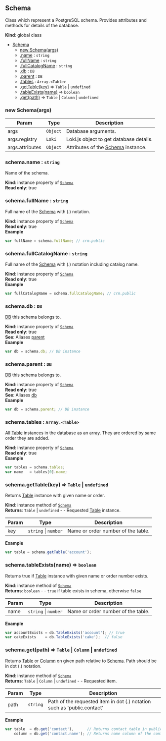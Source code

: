 <a name="Schema"></a>
## Schema
Class which represent a PostgreSQL schema. Provides attributes and methods for details of the database.

**Kind**: global class  

* [Schema](#Schema)
  * [new Schema(args)](#new_Schema_new)
  * [.name](#Schema+name) : <code>string</code>
  * [.fullName](#Schema+fullName) : <code>string</code>
  * [.fullCatalogName](#Schema+fullCatalogName) : <code>string</code>
  * [.db](#Schema+db) : <code>DB</code>
  * [.parent](#Schema+parent) : <code>DB</code>
  * [.tables](#Schema+tables) : <code>Array.&lt;Table&gt;</code>
  * [.getTable(key)](#Schema+getTable) ⇒ <code>Table</code> &#124; <code>undefined</code>
  * [.tableExists(name)](#Schema+tableExists) ⇒ <code>boolean</code>
  * [.get(path)](#Schema+get) ⇒ <code>Table</code> &#124; <code>Column</code> &#124; <code>undefined</code>

<a name="new_Schema_new"></a>
### new Schema(args)

| Param | Type | Description |
| --- | --- | --- |
| args | <code>Object</code> | Database arguments. |
| args.registry | <code>Loki</code> | Loki.js object to get database details. |
| args.attributes | <code>Object</code> | Attributes of the [Schema](#Schema) instance. |

<a name="Schema+name"></a>
### schema.name : <code>string</code>
Name of the schema.

**Kind**: instance property of <code>[Schema](#Schema)</code>  
**Read only**: true  
<a name="Schema+fullName"></a>
### schema.fullName : <code>string</code>
Full name of the [Schema](#Schema) with (.) notation.

**Kind**: instance property of <code>[Schema](#Schema)</code>  
**Read only**: true  
**Example**  
```js
var fullName = schema.fullName; // crm.public
```
<a name="Schema+fullCatalogName"></a>
### schema.fullCatalogName : <code>string</code>
Full name of the [Schema](#Schema) with (.) notation including catalog name.

**Kind**: instance property of <code>[Schema](#Schema)</code>  
**Read only**: true  
**Example**  
```js
var fullCatalogName = schema.fullCatalogName; // crm.public
```
<a name="Schema+db"></a>
### schema.db : <code>DB</code>
[DB](DB) this schema belongs to.

**Kind**: instance property of <code>[Schema](#Schema)</code>  
**Read only**: true  
**See**: Aliases [parent](#Schema+parent)  
**Example**  
```js
var db = schema.db; // DB instance
```
<a name="Schema+parent"></a>
### schema.parent : <code>DB</code>
[DB](DB) this schema belongs to.

**Kind**: instance property of <code>[Schema](#Schema)</code>  
**Read only**: true  
**See**: Aliases [db](#Schema+db)  
**Example**  
```js
var db = schema.parent; // DB instance
```
<a name="Schema+tables"></a>
### schema.tables : <code>Array.&lt;Table&gt;</code>
All [Table](Table) instances in the database as an array. They are ordered by same order they are added.

**Kind**: instance property of <code>[Schema](#Schema)</code>  
**Read only**: true  
**Example**  
```js
var tables = schema.tables;
var name   = tables[0].name;
```
<a name="Schema+getTable"></a>
### schema.getTable(key) ⇒ <code>Table</code> &#124; <code>undefined</code>
Returns [Table](Table) instance with given name or order.

**Kind**: instance method of <code>[Schema](#Schema)</code>  
**Returns**: <code>Table</code> &#124; <code>undefined</code> - - Requested [Table](Table) instance.  

| Param | Type | Description |
| --- | --- | --- |
| key | <code>string</code> &#124; <code>number</code> | Name or order number of the table. |

**Example**  
```js
var table = schema.getTable('account');
```
<a name="Schema+tableExists"></a>
### schema.tableExists(name) ⇒ <code>boolean</code>
Returns true if [Table](Table) instance with given name or order number exists.

**Kind**: instance method of <code>[Schema](#Schema)</code>  
**Returns**: <code>boolean</code> - - `true` if table exists in schema, otherwise `false`  

| Param | Type | Description |
| --- | --- | --- |
| name | <code>string</code> &#124; <code>number</code> | Name or order number of the table. |

**Example**  
```js
var accountExists = db.TableExists('account'); // true
var cakeExists    = db.TableExists('cake');  // false
```
<a name="Schema+get"></a>
### schema.get(path) ⇒ <code>Table</code> &#124; <code>Column</code> &#124; <code>undefined</code>
Returns [Table](Table) or [Column](Column) on given path relative to [Schema](#Schema). Path should be in dot (.) notation.

**Kind**: instance method of <code>[Schema](#Schema)</code>  
**Returns**: <code>Table</code> &#124; <code>Column</code> &#124; <code>undefined</code> - - Requested item.  

| Param | Type | Description |
| --- | --- | --- |
| path | <code>string</code> | Path of the requested item in dot (.) notation such as 'public.contact' |

**Example**  
```js
var table  = db.get('contact'),      // Returns contact table in public schema.
    column = db.get('contact.name'); // Returns name column of the contact table.
```
